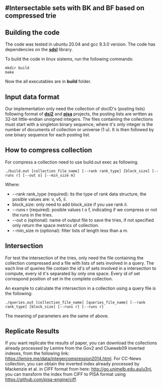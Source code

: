 #Intersectable sets with BK and BF based on compressed trie
--------
## Building the code
The code was tested in ubuntu 20.04 and gcc 9.3.0 version. The code has dependencies on the [**sdsl**](https://github.com/simongog/sdsl-lite) library.

To build the code in linux sistems, run the following commands:

    mkdir build
    make

Now the all executables are in **build** folder.

## Input data format
Our implementation only need the collection of docID's (posting lists) following format of [**dsi2**](https://github.com/ot/ds2i) and [**pisa**](https://github.com/pisa-engine/pisa) projects, the posting lists are written as 32-bit little-endian unsigned integers. The files containing the collections must start with a singleton binary sequence, where it's only integer is the number of documents of collection or universe (1 u). It is then followed by one binary sequence for each posting list. 

## How to compress collection
For compress a collection need to use build.out exec as following.

    ./build.out [collection_file_name] [--rank rank_type] [block_size] [--runs r] [--out o] [--min_size m]
Where:
* --rank rank_type (required): its the type of rank data structure, the posible values are: v, v5, il.
* block_size: only need to add block_size if you use rank il.
* --runs r (required): posible values t o f, indicating if we compress or not the runs in the tries.
* --out o (optional): name of output file to save the tries, if not specified only return the space metrics of collection.
* --min_size m (optional): filter lists of length less than a m.

## Intersection
For test the intersection of the tries, only need the file containing the collection compressed and a file with lists of sets involved in a query. The each line of queries file contain the id's of sets involved in a intersection to compute, every id it's separated by only one space. Every id of set correspond position of set in the complete collection.

An example to calculate the intersection in a collection using a query file is the following:

    ./queries.out [collection_file_name] [queries_file_name] [--rank rank_type] [block_size] [--runs r] [--runs r]
    
The meaning of parameters are the same of above.
    
## Replicate Results
If you want replicate the results of paper, you can download the collections already processed by Lemire from the Gov2 and Clueweb09 inverted indexes, from the following link: <https://lemire.me/data/integercompression2014.html>. For CC-News collection, you can obtain the inverted index already processed by Mackenzie et al. in CIFF format from here: <http://go.unimelb.edu.au/u3nj>, you can transform the index from CIFF to PISA format using <https://github.com/pisa-engine/ciff>.
 
